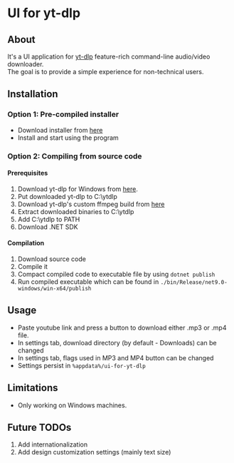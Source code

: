 ﻿# UI for yt-dlp

## About

It's a UI application for [yt-dlp](https://github.com/yt-dlp/yt-dlp) feature-rich command-line audio/video
downloader.<br />
The goal is to provide a simple experience for non-technical users.

## Installation

### Option 1: Pre-compiled installer

- Download installer
  from [here](https://github.com/simonasver/ui-for-yt-dlp/releases/download/v1.0.0/UiForYtDlpInstaller.exe)
- Install and start using the program

### Option 2: Compiling from source code

#### Prerequisites

1. Download yt-dlp for Windows from [here](https://github.com/yt-dlp/yt-dlp/releases/latest/download/yt-dlp.exe).
2. Put downloaded yt-dlp to C:\ytdlp
3. Download yt-dlp's custom ffmpeg build from [here](https://github.com/yt-dlp/FFmpeg-Builds/wiki/Latest)
4. Extract downloaded binaries to C:\ytdlp
5. Add C:\ytdlp to PATH
6. Download .NET SDK

#### Compilation

1. Download source code
2. Compile it
3. Compact compiled code to executable file by using
   `dotnet publish`
4. Run compiled executable which can be found in `./bin/Release/net9.0-windows/win-x64/publish`

## Usage

- Paste youtube link and press a button to download either .mp3 or .mp4 file.
- In settings tab, download directory (by default - Downloads) can be changed
- In settings tab, flags used in MP3 and MP4 button can be changed
- Settings persist in `%appdata%/ui-for-yt-dlp`

## Limitations

- Only working on Windows machines.

## Future TODOs

1. Add internationalization
2. Add design customization settings (mainly text size)